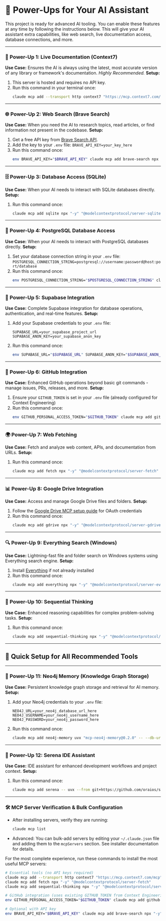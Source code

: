 # 🚀 Power-Ups for Your AI Assistant

This project is ready for advanced AI tooling. You can enable these features at any time by following the instructions below. This will give your AI assistant extra capabilities, like web search, live documentation access, database connections, and more.

---

### 🧠 Power-Up 1: Live Documentation (Context7)
**Use Case:** Ensures the AI is always using the latest, most accurate version of any library or framework's documentation. *Highly Recommended.*
**Setup:**
1.  This server is hosted and requires no API key.
2.  Run this command in your terminal once:
    ```bash
    claude mcp add --transport http context7 "https://mcp.context7.com/mcp"
    ```

---

### 🌐 Power-Up 2: Web Search (Brave Search)
**Use Case:** When you need the AI to research topics, read articles, or find information not present in the codebase.
**Setup:**
1.  Get a free API key from [Brave Search API](https://brave.com/search/api/).
2.  Add the key to your `.env` file: `BRAVE_API_KEY=your_key_here`
3.  Run this command once:
    ```bash
    env BRAVE_API_KEY="$BRAVE_API_KEY" claude mcp add brave-search npx "-y" "@modelcontextprotocol/server-brave-search"
    ```

---

### 🗄️ Power-Up 3: Database Access (SQLite)
**Use Case:** When your AI needs to interact with SQLite databases directly.
**Setup:**
1.  Run this command once:
    ```bash
    claude mcp add sqlite npx "-y" "@modelcontextprotocol/server-sqlite"
    ```

---

### 🐘 Power-Up 4: PostgreSQL Database Access
**Use Case:** When your AI needs to interact with PostgreSQL databases directly.
**Setup:**
1.  Set your database connection string in your `.env` file: `POSTGRESQL_CONNECTION_STRING=postgresql://username:password@host:port/database`
2.  Run this command once:
    ```bash
    env POSTGRESQL_CONNECTION_STRING="$POSTGRESQL_CONNECTION_STRING" claude mcp add postgres npx "-y" "@modelcontextprotocol/server-postgres"
    ```

---

### 🚀 Power-Up 5: Supabase Integration
**Use Case:** Complete Supabase integration for database operations, authentication, and real-time features.
**Setup:**
1.  Add your Supabase credentials to your `.env` file:
    ```
    SUPABASE_URL=your_supabase_project_url
    SUPABASE_ANON_KEY=your_supabase_anon_key
    ```
2.  Run this command once:
    ```bash
    env SUPABASE_URL="$SUPABASE_URL" SUPABASE_ANON_KEY="$SUPABASE_ANON_KEY" claude mcp add supabase npx "-y" "@supabase/mcp-server-supabase"
    ```

---

### 🐙 Power-Up 6: GitHub Integration
**Use Case:** Enhanced GitHub operations beyond basic git commands - manage issues, PRs, releases, and more.
**Setup:**
1.  Ensure your `GITHUB_TOKEN` is set in your `.env` file (already configured for Context Engineering)
2.  Run this command once:
    ```bash
    env GITHUB_PERSONAL_ACCESS_TOKEN="$GITHUB_TOKEN" claude mcp add github npx "-y" "@modelcontextprotocol/server-github"
    ```

---

### 🌍 Power-Up 7: Web Fetching
**Use Case:** Fetch and analyze web content, APIs, and documentation from URLs.
**Setup:**
1.  Run this command once:
    ```bash
    claude mcp add fetch npx "-y" "@modelcontextprotocol/server-fetch"
    ```

---

### 📊 Power-Up 8: Google Drive Integration
**Use Case:** Access and manage Google Drive files and folders.
**Setup:**
1.  Follow the [Google Drive MCP setup guide](https://github.com/modelcontextprotocol/servers/tree/main/src/gdrive) for OAuth credentials
2.  Run this command once:
    ```bash
    claude mcp add gdrive npx "-y" "@modelcontextprotocol/server-gdrive"
    ```

---

### 🔍 Power-Up 9: Everything Search (Windows)
**Use Case:** Lightning-fast file and folder search on Windows systems using Everything search engine.
**Setup:**
1.  Install [Everything](https://www.voidtools.com/) if not already installed
2.  Run this command once:
    ```bash
    claude mcp add everything npx "-y" "@modelcontextprotocol/server-everything"
    ```

---

### 📝 Power-Up 10: Sequential Thinking
**Use Case:** Enhanced reasoning capabilities for complex problem-solving tasks.
**Setup:**
1.  Run this command once:
    ```bash
    claude mcp add sequential-thinking npx "-y" "@modelcontextprotocol/server-sequential-thinking"
    ```

---

## 🎯 Quick Setup for All Recommended Tools
---

### 🧠 Power-Up 11: Neo4j Memory (Knowledge Graph Storage)
**Use Case:** Persistent knowledge graph storage and retrieval for AI memory.
**Setup:**
1. Add your Neo4j credentials to your `.env` file:
    ```
    NEO4J_URL=your_neo4j_database_url_here
    NEO4J_USERNAME=your_neo4j_username_here
    NEO4J_PASSWORD=your_neo4j_password_here
    ```
2. Run this command once:
    ```bash
    claude mcp add neo4j-memory uvx "mcp-neo4j-memory@0.2.0" -- --db-url "$NEO4J_URL" --username "$NEO4J_USERNAME" --password "$NEO4J_PASSWORD"
    ```

---

### 🤖 Power-Up 12: Serena IDE Assistant
**Use Case:** IDE assistant for enhanced development workflows and project context.
**Setup:**
1. Run this command once:
    ```bash
    claude mcp add serena -- uvx --from git+https://github.com/oraios/serena serena start-mcp-server --context ide-assistant --project $(pwd)
    ```

---

### 🛠️ MCP Server Verification & Bulk Configuration
- After installing servers, verify they are running:
    ```bash
    claude mcp list
    ```
- Advanced: You can bulk-add servers by editing your `~/.claude.json` file and adding them to the `mcpServers` section. See installer documentation for details.

For the most complete experience, run these commands to install the most useful MCP servers:

```bash
# Essential tools (no API keys required)
claude mcp add --transport http context7 "https://mcp.context7.com/mcp"
claude mcp add fetch npx "-y" "@modelcontextprotocol/server-fetch"
claude mcp add sequential-thinking npx "-y" "@modelcontextprotocol/server-sequential-thinking"

# GitHub integration (uses existing GITHUB_TOKEN from Context Engineering)
env GITHUB_PERSONAL_ACCESS_TOKEN="$GITHUB_TOKEN" claude mcp add github npx "-y" "@modelcontextprotocol/server-github"

# Optional with API key
env BRAVE_API_KEY="$BRAVE_API_KEY" claude mcp add brave-search npx "-y" "@modelcontextprotocol/server-brave-search"
```